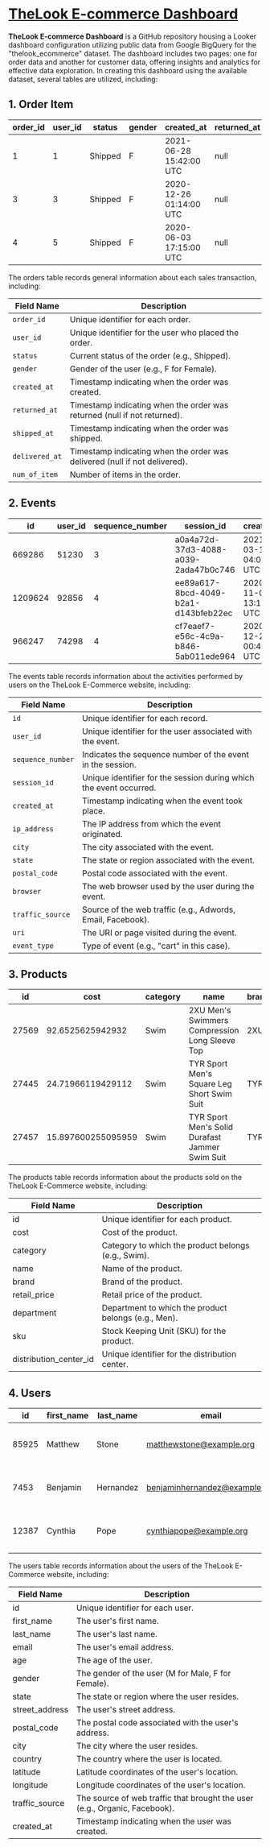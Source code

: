# [TheLook E-commerce Dashboard](https://lookerstudio.google.com/reporting/4f400ea8-3920-47c1-a437-b47fae012e71)

<b>TheLook E-commerce Dashboard</b> is a GitHub repository housing a Looker dashboard configuration utilizing public data from Google BigQuery for the "thelook_ecommerce" dataset. The dashboard includes two pages: one for order data and another for customer data, offering insights and analytics for effective data exploration. In creating this dashboard using the available dataset, several tables are utilized, including:

## **1. Order Item**

<div align="center">
  
| order_id | user_id | status  | gender | created_at               | returned_at | shipped_at               | delivered_at | num_of_item |
|----------|---------|---------|--------|--------------------------|-------------|--------------------------|--------------|-------------|
| 1        | 1       | Shipped | F      | 2021-06-28 15:42:00 UTC | null        | 2021-06-30 08:38:00 UTC | null         | 1           |
| 3        | 3       | Shipped | F      | 2020-12-26 01:14:00 UTC | null        | 2020-12-28 12:04:00 UTC | null         | 1           |
| 4        | 5       | Shipped | F      | 2020-06-03 17:15:00 UTC | null        | 2020-06-04 07:46:00 UTC | null         | 2           |

</div>

The orders table records general information about each sales transaction, including:

<div align="center">
  
| Field Name    | Description                                             |
| -------------- | --------------------------------------------------------|
| `order_id`       | Unique identifier for each order.                      |
| `user_id`        | Unique identifier for the user who placed the order.  |
| `status`         | Current status of the order (e.g., Shipped).          |
| `gender`         | Gender of the user (e.g., F for Female).              |
| `created_at`     | Timestamp indicating when the order was created.     |
| `returned_at`    | Timestamp indicating when the order was returned (null if not returned). |
| `shipped_at`     | Timestamp indicating when the order was shipped.     |
| `delivered_at`   | Timestamp indicating when the order was delivered (null if not delivered). |
| `num_of_item`    | Number of items in the order.                         |

</div>

## **2. Events**

<div align="center">
  
| id       | user_id | sequence_number | session_id                            | created_at                | ip_address       | city      | state       | postal_code | browser | traffic_source | uri    | event_type |
|----------|---------|-----------------|---------------------------------------|---------------------------|------------------|-----------|-------------|-------------|---------|----------------|--------|------------|
| 669286   | 51230   | 3               | a0a4a72d-37d3-4088-a039-2ada47b0c746  | 2021-03-19 04:09:47 UTC  | 141.64.73.206    | Bogatynia | Dolnośląskie | 59          | IE      | Adwords        | /cart  | cart       |
| 1209624  | 92856   | 4               | ee89a617-8bcd-4049-b2a1-d143bfeb22ec  | 2020-11-08 13:17:15 UTC  | 10.160.127.212   | Bogatynia | Dolnośląskie | 59          | Chrome  | Email          | /cart  | cart       |
| 966247   | 74298   | 4               | cf7eaef7-e56c-4c9a-b846-5ab011ede964  | 2020-12-25 00:40:01 UTC  | 12.42.10.69      | Bogatynia | Dolnośląskie | 59          | Chrome  | Facebook       | /cart  | cart       |

</div>

The events table records information about the activities performed by users on the TheLook E-Commerce website, including:

<div align="center">
  
| Field Name      | Description                                            |
|-----------------|--------------------------------------------------------|
| `id`              | Unique identifier for each record.                    |
| `user_id`         | Unique identifier for the user associated with the event. |
| `sequence_number` | Indicates the sequence number of the event in the session. |
| `session_id`      | Unique identifier for the session during which the event occurred. |
| `created_at`      | Timestamp indicating when the event took place.       |
| `ip_address`      | The IP address from which the event originated.       |
| `city`            | The city associated with the event.                   |
| `state`           | The state or region associated with the event.        |
| `postal_code`     | Postal code associated with the event.                |
| `browser`         | The web browser used by the user during the event.    |
| `traffic_source`  | Source of the web traffic (e.g., Adwords, Email, Facebook). |
| `uri`             | The URI or page visited during the event.             |
| `event_type`      | Type of event (e.g., "cart" in this case).             |

</div>

## **3. Products**

<div align="center">

| id    | cost                | category | name                                            | brand | retail_price       | department | sku                              | distribution_center_id |
|-------|---------------------|----------|-------------------------------------------------|-------|--------------------|------------|----------------------------------|-----------------------|
| 27569 | 92.6525625942932    | Swim     | 2XU Men's Swimmers Compression Long Sleeve Top | 2XU   | 150.41000366210938 | Men        | B23C5765E165D83AA924FA8F13C05F25 | 1                   |
| 27445 | 24.71966119429112   | Swim     | TYR Sport Men's Square Leg Short Swim Suit    | TYR   | 38.9900016784668   | Men        | 2AB7D3B23574C3DEA2BD278AFD0939AB | 1                   |
| 27457 | 15.897600255095959  | Swim     | TYR Sport Men's Solid Durafast Jammer Swim Suit | TYR   | 27.600000381469727 | Men        | 8F831227B0EB6C6D09A0555531365933 | 1                   |


</div>

The products table records information about the products sold on the TheLook E-Commerce website, including:

<div align="center">
  
| Field Name            | Description                                               |
|-----------------------|-----------------------------------------------------------|
| id                    | Unique identifier for each product.                       |
| cost                  | Cost of the product.                                      |
| category              | Category to which the product belongs (e.g., Swim).     |
| name                  | Name of the product.                                     |
| brand                 | Brand of the product.                                    |
| retail_price          | Retail price of the product.                              |
| department            | Department to which the product belongs (e.g., Men).     |
| sku                   | Stock Keeping Unit (SKU) for the product.                |
| distribution_center_id | Unique identifier for the distribution center.            |

</div>

## **4. Users**

<div align="center">

| id    | first_name | last_name  | email                            | age | gender | state  | street_address        | postal_code  | city         | country  | latitude        | longitude      | traffic_source | created_at                |
|-------|------------|------------|----------------------------------|-----|--------|--------|-----------------------|--------------|--------------|----------|-----------------|----------------|----------------|---------------------------|
| 85925 | Matthew    | Stone      | matthewstone@example.org         | 42  | M      | Mie    | 0113 Ford Throughway | 513-0836     | Suzuka City  | Japan    | 34.85181443     | 136.5087133    | Organic        | 2020-02-20 08:03:00 UTC   |
| 7453  | Benjamin   | Hernandez  | benjaminhernandez@example.net    | 33  | M      | Acre   | 9670 Susan Lodge     | 69917-400    | Rio Branco   | Brasil   | -9.945567619    | -67.83560991   | Facebook       | 2022-06-03 17:57:00 UTC   |
| 12387 | Cynthia    | Pope       | cynthiapope@example.org          | 60  | F      | Acre   | 49767 Warner Drive   | 69917-400    | Rio Branco   | Brasil   | -9.945567619    | -67.83560991   | Organic        | 2021-09-01 01:22:00 UTC   |


</div>

The users table records information about the users of the TheLook E-Commerce website, including:

<div align="center">
  
| Field Name      | Description                                              |
|-----------------|----------------------------------------------------------|
| id              | Unique identifier for each user.                         |
| first_name      | The user's first name.                                   |
| last_name       | The user's last name.                                    |
| email           | The user's email address.                               |
| age             | The age of the user.                                     |
| gender          | The gender of the user (M for Male, F for Female).       |
| state           | The state or region where the user resides.             |
| street_address  | The user's street address.                               |
| postal_code     | The postal code associated with the user's address.     |
| city            | The city where the user resides.                         |
| country         | The country where the user is located.                  |
| latitude        | Latitude coordinates of the user's location.            |
| longitude       | Longitude coordinates of the user's location.           |
| traffic_source  | The source of web traffic that brought the user (e.g., Organic, Facebook). |
| created_at      | Timestamp indicating when the user was created.         |

</div>
